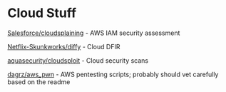 # Cloud Stuff

[Salesforce/cloudsplaining](https://github.com/salesforce/cloudsplaining) - AWS IAM security assessment

[Netflix-Skunkworks/diffy](https://github.com/Netflix-Skunkworks/diffy) - Cloud DFIR

[aquasecurity/cloudsploit](https://github.com/aquasecurity/cloudsploit) - Cloud security scans

[dagrz/aws_pwn](https://github.com/dagrz/aws_pwn) - AWS pentesting scripts; probably should vet carefully based on the readme

